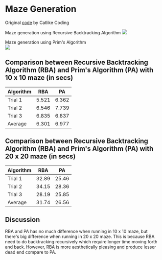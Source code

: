 # Maze Generation

Original [code](https://catlikecoding.com/unity/tutorials/maze/) by Catlike Coding
 
Maze generation using Recursive Backtracking Algorithm
![](RBA.JPG)

Maze generation using Prim's Algorithm
<br>
![](PA.JPG)

## Comparison between Recursive Backtracking Algorithm (RBA) and Prim's Algorithm (PA) with 10 x 10 maze (in secs)
| Algorithm|  RBA  |  PA   |
|----------|-------|-------|
|Trial 1   | 5.521 | 6.362 |
|Trial 2   | 6.546 | 7.739 |
|Trial 3   | 6.835 | 6.837 |
|Average   | 6.301 | 6.977 |

## Comparison between Recursive Backtracking Algorithm (RBA) and Prim's Algorithm (PA) with 20 x 20 maze (in secs)
| Algorithm|  RBA  |  PA   |
|----------|-------|-------|
|Trial 1   | 32.89 | 25.46 |
|Trial 2   | 34.15 | 28.36 |
|Trial 3   | 28.19 | 25.85 |
|Average   | 31.74 | 26.56 |

## Discussion
RBA and PA has no much difference when running in 10 x 10 maze, but there's big difference when running in 20 x 20 maze. This is because RBA need to do backtracking recursively which require longer time moving forth and back. However, RBA is more aesthetically pleasing and produce lesser dead end compare to PA.
